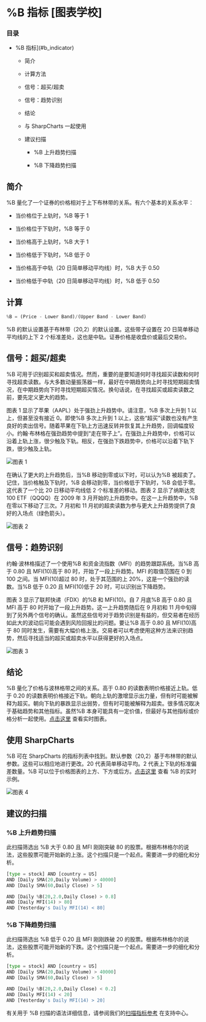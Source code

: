 # %B 指标 [图表学校]

### 目录

+   %B 指标](#b_indicator)

    +   简介

    +   计算方法

    +   信号：超买/超卖

    +   信号：趋势识别

    +   结论

    +   与 SharpCharts 一起使用

    +   建议扫描

        +   %B 上升趋势扫描

        +   %B 下降趋势扫描

## 简介

%B 量化了一个证券的价格相对于上下布林带的关系。有六个基本的关系水平：

+   当价格位于上轨时，%B 等于 1

+   当价格位于下轨时，%B 等于 0

+   当价格高于上轨时，%B 大于 1

+   当价格低于下轨时，%B 低于 0

+   当价格高于中轨（20 日简单移动平均线）时，%B 大于 0.50

+   当价格低于中轨（20 日简单移动平均线）时，%B 低于 0.50

## 计算

```py
%B = (Price - Lower Band)/(Upper Band - Lower Band)

```

%B 的默认设置基于布林带（20,2）的默认设置。这些带子设置在 20 日简单移动平均线的上下 2 个标准差处，这也是中轨。证券价格是收盘价或最后交易价。

## 信号：超买/超卖

%B 可用于识别超买和超卖情况。然而，重要的是要知道何时寻找超买读数和何时寻找超卖读数。与大多数动量振荡器一样，最好在中期趋势向上时寻找短期超卖情况，在中期趋势向下时寻找短期超买情况。换句话说，在寻找超买或超卖读数之前，要先定义更大的趋势。

图表 1 显示了苹果（AAPL）处于强劲上升趋势中。请注意，%B 多次上升到 1 以上，但甚至没有接近 0。即使%B 多次上升到 1 以上，这些“超买”读数也没有产生良好的卖出信号。随着苹果在下轨上方迅速反转并恢复其上升趋势，回调幅度较小。约翰·布林格在强劲趋势中提到“走在带子上”。在强劲上升趋势中，价格可以沿着上轨上涨，很少触及下轨。相反，在强劲下跌趋势中，价格可以沿着下轨下跌，很少触及上轨。

![图表 1](img/c4fa534a5d5084d8eec51018e540dc06.jpg "图表 1")

在确认了更大的上升趋势后，当%B 移动到零或以下时，可以认为%B 被超卖了。记住，当价格触及下轨时，%B 会移动到零，当价格低于下轨时，%B 会低于零。这代表了一个比 20 日移动平均线低 2 个标准差的移动。图表 2 显示了纳斯达克 100 ETF（QQQQ）在 2009 年 3 月开始的上升趋势中。在这一上升趋势中，%B 在零以下移动了三次。7 月初和 11 月初的超卖读数为参与更大上升趋势提供了良好的入场点（绿色箭头）。

![图表 2](img/52356e78881d017a2e0ca7130dd14ba3.jpg "图表 2")

## 信号：趋势识别

约翰·波林格描述了一个使用%B 和资金流指数（MFI）的趋势跟踪系统。当%B 高于 0.80 且 MFI(10)高于 80 时，开始了一段上升趋势。MFI 的取值范围在 0 到 100 之间。当 MFI(10)超过 80 时，处于其范围的上 20%，这是一个强劲的读数。当%B 低于 0.20 且 MFI(10)低于 20 时，可以识别出下降趋势。

图表 3 显示了联邦快递（FDX）的%B 和 MFI(10)。自 7 月底%B 高于 0.80 且 MFI 高于 80 时开始了一段上升趋势。这一上升趋势随后在 9 月初和 11 月中旬得到了另外两个信号的确认。虽然这些信号对于趋势识别是有益的，但交易者在经历如此大的波动后可能会遇到风险回报比的问题。要让%B 高于 0.80 且 MFI(10)高于 80 同时发生，需要有大幅价格上涨。交易者可以考虑使用这种方法来识别趋势，然后寻找适当的超买或超卖水平以获得更好的入场点。

![图表 3](img/399aab008a29a4f5157274f8fd11b0d7.jpg "图表 3")

## 结论

%B 量化了价格与波林格带之间的关系。高于 0.80 的读数表明价格接近上轨。低于 0.20 的读数表明价格接近下轨。朝向上轨的激增显示出力量，但有时可能被解释为超买。朝向下轨的暴跌显示出弱势，但有时可能被解释为超卖。很多情况取决于基础趋势和其他指标。虽然%B 本身可能具有一定价值，但最好与其他指标或价格分析一起使用。[点击这里](http://stockcharts.com/h-sc/ui?s=$SPX&p=D&yr=0&mn=6&dy=0&id=p62195116429&listNum=61&a=259167452 "http://stockcharts.com/h-sc/ui?s=$SPX&p=D&yr=0&mn=6&dy=0&id=p62195116429&listNum=61&a=259167452") 查看实时图表。

## 使用 SharpCharts

%B 可在 SharpCharts 的指标列表中找到。默认参数（20,2）基于布林带的默认参数。这些可以相应地进行更改。20 代表简单移动平均。2 代表上下轨的标准偏差数量。%B 可以位于价格图表的上方、下方或后方。[点击这里](http://stockcharts.com/h-sc/ui?s=$SPX&p=D&yr=0&mn=6&dy=0&id=p62195116429&listNum=61&a=259167452 "http://stockcharts.com/h-sc/ui?s=$SPX&p=D&yr=0&mn=6&dy=0&id=p62195116429&listNum=61&a=259167452") 查看 %B 的实时示例。

![图表 4](img/425ebea37a0c8a5ab7614f2e902ca3c7.jpg "图表 4")

## 建议的扫描

### %B 上升趋势扫描

此扫描筛选出 %B 大于 0.80 且 MFI 刚刚突破 80 的股票。根据布林格尔的说法，这些股票可能开始新的上涨。这个扫描只是一个起点。需要进一步的细化和分析。

```py
[type = stock] AND [country = US] 
AND [Daily SMA(20,Daily Volume) > 40000] 
AND [Daily SMA(60,Daily Close) > 5] 

AND [Daily %B(20,2.0,Daily Close) > 0.8] 
AND [Daily MFI(14) > 80] 
AND [Yesterday's Daily MFI(14) < 80]
```

### %B 下降趋势扫描

此扫描筛选出 %B 低于 0.20 且 MFI 刚刚跌破 20 的股票。根据布林格尔的说法，这些股票可能开始新的下跌。这个扫描只是一个起点。需要进一步的细化和分析。

```py
[type = stock] AND [country = US] 
AND [Daily SMA(20,Daily Volume) > 40000] 
AND [Daily SMA(60,Daily Close) > 5] 

AND [Daily %B(20,2.0,Daily Close) < 0.2] 
AND [Daily MFI(14) < 20] 
AND [Yesterday's Daily MFI(14) > 20]
```

有关用于 %B 扫描的语法详细信息，请参阅我们的[扫描指标参考](http://stockcharts.com/docs/doku.php?id=scans:indicators#bollinger_s_b_indicator "http://stockcharts.com/docs/doku.php?id=scans:indicators#bollinger_s_b_indicator") 在支持中心。
